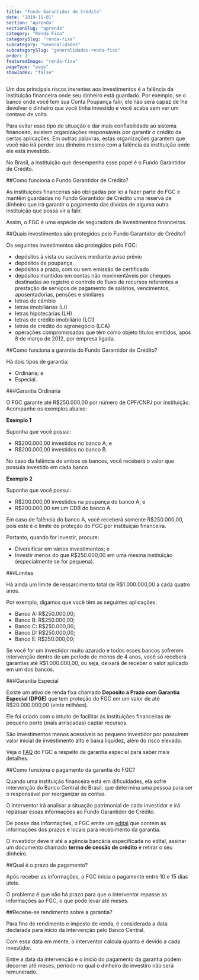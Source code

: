 ```yaml
---
title: "Fundo Garantidor de Crédito"
date: "2019-11-01"
section: "Aprenda"
sectionSlug: "aprenda"
category: "Renda Fixa"
categorySlug: "renda-fixa"
subcategory: "Generalidades"
subcategorySlug: "generalidades-renda-fixa"
order: 1
featuredImage: "renda-fixa"
pageType: "page"
showIndex: "false"
---
```


Um dos principais riscos inerentes aos investimentos é a falência da instituição financeira onde seu dinheiro está guardado. Por exemplo, se o banco onde você tem sua Conta Poupança falir, ele não será capaz de lhe devolver o dinheiro que você tinha investido e você acaba sem ver um centavo de volta.

Para evitar esse tipo de situação e dar mais confiabilidade ao sistema financeiro, existem organizações responsáveis por garantir o crédito de certas aplicações. Em outras palavras, estas organizações garantem que você não irá perder seu dinheiro mesmo com a falência da instituição onde ele está investido.

No Brasil, a instituição que desempenha esse papel é o Fundo Garantidor de Crédito.

##Como funciona o Fundo Garantidor de Crédito?

As instituições financeiras são obrigadas por lei a fazer parte do FGC e mantêm guardadas no Fundo Garantidor de Crédito uma reserva de dinheiro que irá garantir o pagamento das dívidas de alguma outra instituição que possa vir a falir.

Assim, o FGC é uma espécie de seguradora de investimentos financeiros.

##Quais investimentos são protegidos pelo Fundo Garantidor de Crédito?

Os seguintes investimentos são protegidos pelo FGC:

- depósitos à vista ou sacáveis mediante aviso prévio
- depósitos de poupança
- depósitos a prazo, com ou sem emissão de certificado
- depósitos mantidos em contas não movimentáveis por cheques destinadas ao registro e controle do fluxo de recursos referentes a prestação de serviços de pagamento de salários, vencimentos, aposentadorias, pensões e similares
- letras de câmbio
- letras imobiliárias (LI)
- letras hipotecárias (LH)
- letras de crédito imobiliário (LCI)
- letras de crédito do agronegócio (LCA)
- operações compromissadas que têm como objeto títulos emitidos, após 8 de março de 2012, por empresa ligada.

##Como funciona a garantia do Fundo Garantidor de Crédito?

Há dois tipos de garantia:

- Ordinária; e
- Especial.

###Garantia Ordinária

O FGC garante até R$250.000,00 por número de CPF/CNPJ por instituição. Acompanhe os exemplos abaixo:

**Exemplo 1**

Suponha que você possui:

- R$200.000,00 investidos no banco A; e
- R$200.000,00 investidos no banco B.

No caso da falência de ambos os bancos, você receberá o valor que possuía investido em cada banco

**Exemplo 2**

Suponha que você possui:

- R$200.000,00 investidos na poupança do banco A; e
- R$200.000,00 em um CDB do banco A.

Em caso de falência do banco A, você receberá somente R$250.000,00, pois este é o limite de proteção do FGC por instituição financeira.

Portanto, quando for investir, procure:

- Diversificar em vários investimentos; e
- Investir menos do que R$250.000,00 em uma mesma instituição (especialmente se for pequena).

###Limites

Há ainda um limite de ressarcimento total de R$1.000.000,00 a cada quatro anos.

Por exemplo, digamos que você têm as seguintes aplicações:

- Banco A: R$250.000,00;
- Banco B: R$250.000,00;
- Banco C: R$250.000,00;
- Banco D: R$250.000,00;
- Banco E: R$250.000,00;

Se você for um investidor muito azarado e todos esses bancos sofrerem intervenção dentro de um período de menos de 4 anos, você só receberá garantias até R$1.000.000,00, ou seja, deixará de receber o valor aplicado em um dos bancos.

###Garantia Especial

Existe um ativo de renda fixa chamado **Depósito a Prazo com Garantia Especial (DPGE)** que tem proteção do FGC em um valor de até R$20.000.000,00 (vinte milhões).

Ele foi criado com o intuito de facilitar às instituições financeiras de pequeno porte (mais arriscadas) captar recursos.

São investimentos menos acessíveis ao pequeno investidor por possuírem valor inicial de investimento alto e baixa liquidez, além do risco elevado.

Veja o [FAQ](https://www.fgc.org.br/garantia-fgc/perguntas-e-respostas-dpge) do FGC a respeito da garantia especial para saber mais detalhes.

##Como funciona o pagamento da garantia do FGC?

Quando uma instituição financeira está em dificuldades, ela sofre intervenção do Banco Central do Brasil, que determina uma pessoa para ser o responsável por reorganizar as contas.

O interventor irá analisar a situação patrimonial de cada investidor e irá repassar essas informações ao Fundo Garantidor de Crédito.

De posse das informações, o FGC emite um [edital](https://www.fgc.org.br/garantia-fgc/pagamento-de-garantia) que contém as informações dos prazos e locais para recebimento da garantia.

O investidor deve ir até a agência bancária especificada no edital, assinar um documento chamado **termo de cessão de crédito** e retirar o seu dinheiro.

##Qual é o prazo de pagamento?

Após receber as informações, o FGC inicia o pagamente entre 10 e 15 dias úteis.

O problema é que não há prazo para que o interventor repasse as informações ao FGC, o que pode levar até meses.

##Recebe-se rendimento sobre a garantia?

Para fins de rendimento e imposto de renda, é considerada a data declarada para início da intervenção pelo Banco Central.

Com essa data em mente, o interventor calcula quanto é devido a cada investidor.

Entre a data da intervenção e o início do pagamento da garantia podem decorrer até meses, período no qual o dinheiro do investiro não será remunerado.


